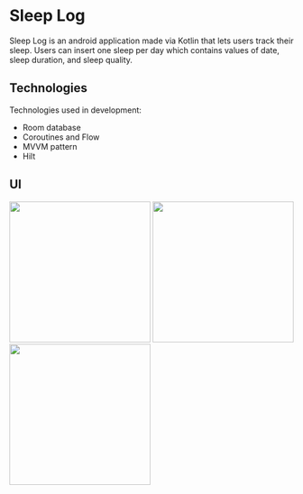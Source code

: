 # Sleep Log
Sleep Log is an android application made via Kotlin that lets users track their sleep. Users can insert one sleep per day which contains values of date, sleep duration, and sleep quality.

## Technologies
Technologies used in development: 
 - Room database
 - Coroutines and Flow
 - MVVM pattern
 - Hilt
 
 
 

## UI
<img src="https://user-images.githubusercontent.com/74305561/154856657-ae8134e3-24a2-46fa-972d-77fc5436ea31.PNG" width="250"> <img src="https://user-images.githubusercontent.com/74305561/154856658-2df18e80-0e08-49e2-862f-d183b8e31760.PNG" width="250"> <img src="https://user-images.githubusercontent.com/74305561/154856659-022f2cdf-8e92-4b2d-a1c4-c304b0f7cbd7.PNG" width="250">
